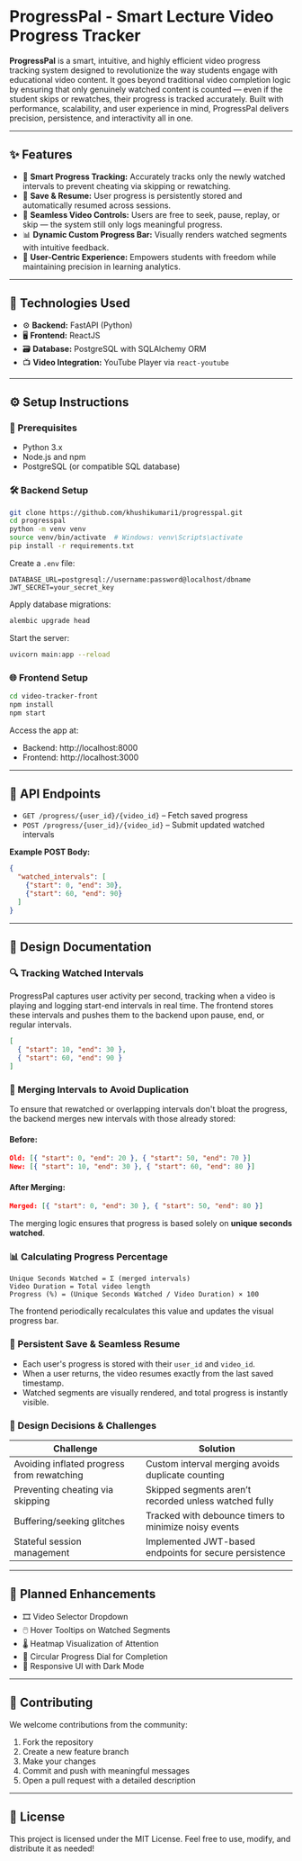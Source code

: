 # ProgressPal - Smart Lecture Video Progress Tracker

**ProgressPal** is a smart, intuitive, and highly efficient video progress tracking system designed to revolutionize the way students engage with educational video content. It goes beyond traditional video completion logic by ensuring that only genuinely watched content is counted — even if the student skips or rewatches, their progress is tracked accurately. Built with performance, scalability, and user experience in mind, ProgressPal delivers precision, persistence, and interactivity all in one.

---

## ✨ Features

- 🎯 **Smart Progress Tracking:** Accurately tracks only the newly watched intervals to prevent cheating via skipping or rewatching.
- 💾 **Save & Resume:** User progress is persistently stored and automatically resumed across sessions.
- 🎥 **Seamless Video Controls:** Users are free to seek, pause, replay, or skip — the system still only logs meaningful progress.
- 📊 **Dynamic Custom Progress Bar:** Visually renders watched segments with intuitive feedback.
- 🚀 **User-Centric Experience:** Empowers students with freedom while maintaining precision in learning analytics.

---

## 🧰 Technologies Used

- ⚙️ **Backend:** FastAPI (Python)
- 🖥️ **Frontend:** ReactJS
- 🗃️ **Database:** PostgreSQL with SQLAlchemy ORM
- 📺 **Video Integration:** YouTube Player via `react-youtube`

---

## ⚙️ Setup Instructions

### 🔧 Prerequisites

- Python 3.x
- Node.js and npm
- PostgreSQL (or compatible SQL database)

### 🛠️ Backend Setup

```bash
git clone https://github.com/khushikumari1/progresspal.git
cd progresspal
python -m venv venv
source venv/bin/activate  # Windows: venv\Scripts\activate
pip install -r requirements.txt
```

Create a `.env` file:
```env
DATABASE_URL=postgresql://username:password@localhost/dbname
JWT_SECRET=your_secret_key
```

Apply database migrations:
```bash
alembic upgrade head
```

Start the server:
```bash
uvicorn main:app --reload
```

### 🌐 Frontend Setup

```bash
cd video-tracker-front
npm install
npm start
```

Access the app at:
- Backend: http://localhost:8000
- Frontend: http://localhost:3000

---

## 📡 API Endpoints

- `GET /progress/{user_id}/{video_id}` – Fetch saved progress
- `POST /progress/{user_id}/{video_id}` – Submit updated watched intervals

**Example POST Body:**
```json
{
  "watched_intervals": [
    {"start": 0, "end": 30},
    {"start": 60, "end": 90}
  ]
}
```

---

## 📐 Design Documentation

### 🔍 Tracking Watched Intervals

ProgressPal captures user activity per second, tracking when a video is playing and logging start-end intervals in real time. The frontend stores these intervals and pushes them to the backend upon pause, end, or regular intervals.

```json
[
  { "start": 10, "end": 30 },
  { "start": 60, "end": 90 }
]
```

### 🔗 Merging Intervals to Avoid Duplication

To ensure that rewatched or overlapping intervals don't bloat the progress, the backend merges new intervals with those already stored:

#### Before:
```json
Old: [{ "start": 0, "end": 20 }, { "start": 50, "end": 70 }]
New: [{ "start": 10, "end": 30 }, { "start": 60, "end": 80 }]
```
#### After Merging:
```json
Merged: [{ "start": 0, "end": 30 }, { "start": 50, "end": 80 }]
```

The merging logic ensures that progress is based solely on **unique seconds watched**.

### 📊 Calculating Progress Percentage

```text
Unique Seconds Watched = Σ (merged intervals)
Video Duration = Total video length
Progress (%) = (Unique Seconds Watched / Video Duration) × 100
```

The frontend periodically recalculates this value and updates the visual progress bar.

### 💾 Persistent Save & Seamless Resume

- Each user's progress is stored with their `user_id` and `video_id`.
- When a user returns, the video resumes exactly from the last saved timestamp.
- Watched segments are visually rendered, and total progress is instantly visible.

### 🧠 Design Decisions & Challenges

| Challenge | Solution |
|----------|----------|
| Avoiding inflated progress from rewatching | Custom interval merging avoids duplicate counting |
| Preventing cheating via skipping | Skipped segments aren’t recorded unless watched fully |
| Buffering/seeking glitches | Tracked with debounce timers to minimize noisy events |
| Stateful session management | Implemented JWT-based endpoints for secure persistence |

---

## 🚀 Planned Enhancements

- 🎞️ Video Selector Dropdown
- 🖱️ Hover Tooltips on Watched Segments
- 🌡️ Heatmap Visualization of Attention
- 🔵 Circular Progress Dial for Completion
- 🌙 Responsive UI with Dark Mode

---

## 🤝 Contributing

We welcome contributions from the community:
1. Fork the repository
2. Create a new feature branch
3. Make your changes
4. Commit and push with meaningful messages
5. Open a pull request with a detailed description

---

## 📄 License

This project is licensed under the MIT License. Feel free to use, modify, and distribute it as needed!

